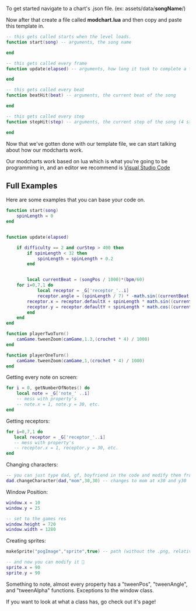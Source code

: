 To get started navigate to a chart's .json file. (ex: assets/data/**songName**/)

Now after that create a file called **modchart.lua** and then copy and paste this template in.

```lua
-- this gets called starts when the level loads.
function start(song) -- arguments, the song name

end

-- this gets called every frame
function update(elapsed) -- arguments, how long it took to complete a frame

end

-- this gets called every beat
function beatHit(beat) -- arguments, the current beat of the song

end

-- this gets called every step
function stepHit(step) -- arguments, the current step of the song (4 steps are in a beat)

end
```

Now that we've gotten done with our template file, we can start talking about how our modcharts work. 

Our modcharts work based on lua which is what you're going to be programming in, and an editor we recommend is [Visual Studio Code](https://code.visualstudio.com/)

## Full Examples

Here are some examples that you can base your code on.

```lua
function start(song)
    spinLength = 0
end


function update(elapsed)

    if difficulty == 2 and curStep > 400 then
        if spinLength < 32 then
            spinLength = spinLength + 0.2
        end


        local currentBeat = (songPos / 1000)*(bpm/60)
	for i=0,7,1 do
            local receptor = _G['receptor_'..i]
            receptor.angle = (spinLength / 7) * -math.sin((currentBeat + i*0.25) * math.pi)
	    receptor.x = receptor.defaultX + spinLength * math.sin((currentBeat + i*0.25) * math.pi)
	    receptor.y = receptor.defaultY + spinLength * math.cos((currentBeat + i*0.25) * math.pi)
        end
    end
end

function playerTwoTurn()
    camGame.tweenZoom(camGame,1.3,(crochet * 4) / 1000)
end

function playerOneTurn()
    camGame.tweenZoom(camGame,1,(crochet * 4) / 1000)
end
```


Getting every note on screen:

```lua
for i = 0, getNumberOfNotes() do
    local note = _G['note_' ..i]
    -- mess with property's
    -- note.x = 1, note.y = 30, etc.
end

```

Getting receptors:

```lua
for i=0,7,1 do
   local receptor = _G['receptor_'..i]
   -- mess with property's
   -- receptor.x = 1, receptor.y = 30, etc.
end
```

Changing characters:

```lua
-- you can just type dad, gf, boyfriend in the code and modify them from anywhere!
dad.changeCharacter(dad,"mom",30,30) -- changes to mom at x30 and y30
```

Window Position:

```lua
window.x = 10
window.y = 25

-- set to the games res
window.height = 720
window.width = 1280
```

Creating sprites:

```lua
makeSprite("pogImage","sprite",true) -- path (without the .png, relative to the chart path), what the variable will be called, and if you want to draw it behind the characters

-- and now you can modify it 👯 
sprite.x = 90
sprite.y = 90
```

Something to note, almost every property has a "tweenPos", "tweenAngle", and "tweenAlpha" functions. Exceptions to the window class.

If you want to look at what a class has, go check out it's page!